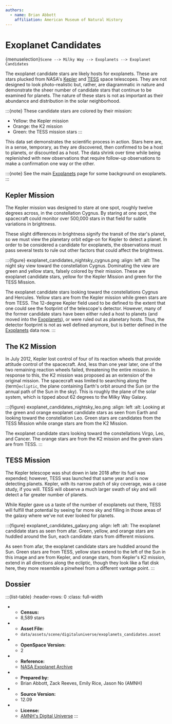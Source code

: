 ```yaml
---
authors:
  - name: Brian Abbott
    affiliation: American Museum of Natural History
---
```



# Exoplanet Candidates

{menuselection}`Scene --> Milky Way --> Exoplanets --> Exoplanet Candidates`


The exoplanet candidate stars are likely hosts for exoplanets. These are stars plucked from NASA's [Kepler](https://en.wikipedia.org/wiki/Kepler_space_telescope) and [TESS](https://en.wikipedia.org/wiki/Transiting_Exoplanet_Survey_Satellite) space telescopes. They are not designed to look photo-realistic but, rather, are diagrammatic in nature and demonstrate the sheer number of candidate stars that continue to be examined for planets. The nature of these stars is not as important as their abundance and distribution in the solar neighborhood.


:::{note}
These candidate stars are colored by their mission:
- Yellow: the Kepler mission
- Orange: the K2 mission
- Green: the TESS mission stars
:::

This data set demonstrates the scientific process in action. Stars here are, in a sense, temporary, as they are discovered, then confirmed to be a host to planets, or discounted as a host. The data shrink over time while being replenished with new observations that require follow-up observations to make a confirmation one way or the other.


:::{note}
See the main [Exoplanets](../index) page for some background on exoplanets.
:::



## Kepler Mission

The Kepler mission was designed to stare at one spot, roughly twelve degrees across, in the constellation Cygnus. By staring at one spot, the spacecraft could monitor over 500,000 stars in that field for subtle variations in brightness.

These slight differences in brightness signify the transit of the star's planet, so we must view the planetary orbit edge-on for Kepler to detect a planet. In order to be considered a candidate for exoplanets, the observations must pass several tests to rule out other factors that could affect the brightness.


:::{figure} exoplanet_candidates_nightsky_cygnus.png
:align: left
:alt: The night sky view toward the constellation Cygnus. Dominating the view are green and yellow stars, falsely colored by their mission. These are exoplanet candidate stars, yellow for the Kepler Mission and green for the TESS Mission.

The exoplanet candidate stars looking toward the constellations Cygnus and Hercules. Yellow stars are from the Kepler mission while green stars are from TESS. The 12-degree Kepler field used to be defined to the extent that one could see the footprint of the telescope's detector. However, many of the former candidate stars have been either ruled a host to planets (and moved into the [Exoplanets](../exoplanet-systems/index)), or were ruled out as planetary hosts. Thus, the detector footprint is not as well defined anymore, but is better defined in the [Exoplanets](../exoplanet-systems/index) data now.
:::


## The K2 Mission

In July 2012, Kepler lost control of four of its reaction wheels that provide attitude control of the spacecraft. And, less than one year later, one of the two remaining reaction wheels failed, threatening the entire mission. In response to this, the K2 mission was proposed as an extension of the original mission. The spacecraft was limited to searching along the {term}`ecliptic`, the plane containing Earth's orbit around the Sun (or the annual path of the Sun in the sky). This is roughly the plane of the solar system, which is tipped about 62 degrees to the Milky Way Galaxy.


:::{figure} exoplanet_candidates_nightsky_leo.png
:align: left
:alt: Looking at the green and orange exoplanet candidate stars as seen from Earth and looking toward the constellation Leo. Green stars are candidates from the TESS Mission while orange stars are from the K2 Mission.

The exoplanet candidate stars looking toward the constellations Virgo, Leo, and Cancer. The orange stars are from the K2 mission and the green stars are from TESS.
:::



## TESS Mission

The Kepler telescope was shut down in late 2018 after its fuel was expended; however, TESS was launched that same year and is now detecting planets. Kepler, with its narrow patch of sky coverage, was a case study, if you will. TESS will observe a much larger swath of sky and will detect a far greater number of planets.

While Kepler gave us a taste of the number of exoplanets out there, TESS will fulfill that potential by seeing far more sky and filling in those areas of the galaxy where we've not ever looked for planets.



:::{figure} exoplanet_candidates_galaxy.png
:align: left
:alt: The exoplanet candidate stars as seen from afar. Green, yellow, and orange stars are huddled around the Sun, each candidate stars from different missions.

As seen from afar, the exoplanet candidate stars are huddled around the Sun. Green stars are from TESS, yellow stars extend to the left of the Sun in this image and are from Kepler, and orange stars, from Kepler's K2 mission, extend in all directions along the ecliptic, though they look like a flat disk here, they more resemble a pinwheel from a different vantage point.
:::




## Dossier
:::{list-table}
:header-rows: 0
:class: full-width

* - **Census:**
  - 8,589 stars
* - **Asset File:**
  - `data/assets/scene/digitaluniverse/exoplanets_candidates.asset`
* - **OpenSpace Version:**
  - 2
* - **Reference:**
  - [NASA Exoplanet Archive](https://exoplanetarchive.ipac.caltech.edu/index.html)
* - **Prepared by:**
  - Brian Abbott, Zack Reeves, Emily Rice, Jason No (AMNH)
* - **Source Version:**
  - 12.09 
* - **License:**
  - [AMNH's Digital Universe](https://www.amnh.org/research/hayden-planetarium/digital-universe/download/digital-universe-license)
:::
